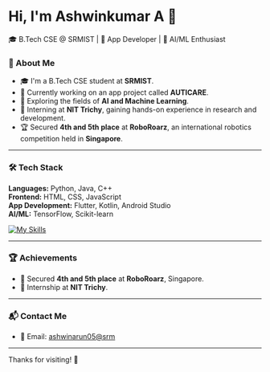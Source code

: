 # Hi, I'm Ashwinkumar A 👋

🎓 B.Tech CSE @ SRMIST | 📱 App Developer | 🤖 AI/ML Enthusiast


### 🚀 About Me

- 🎓 I'm a B.Tech CSE student at **SRMIST**.
- 📱 Currently working on an app project called **AUTICARE**.
- 🧠 Exploring the fields of **AI and Machine Learning**.
- 💼 Interning at **NIT Trichy**, gaining hands-on experience in research and development.
- 🏆 Secured **4th and 5th place** at **RoboRoarz**, an international robotics competition held in **Singapore**.

---

### 🛠️ Tech Stack

**Languages:** Python, Java, C++  
**Frontend:** HTML, CSS, JavaScript  
**App Development:** Flutter, Kotlin, Android Studio  
**AI/ML:** TensorFlow, Scikit-learn

[![My Skills](https://skillicons.dev/icons?i=python,java,cpp,html,css,js,flutter,kotlin)](https://skillicons.dev)

---

### 🏆 Achievements

- 🏅 Secured **4th and 5th place** at **RoboRoarz**, Singapore.
- 💼 Internship at **NIT Trichy**.

---

### 📬 Contact Me

- 📧 Email: [ashwinarun05@srm](mailto:ashwinarun05@gmail.com)

---

Thanks for visiting! 🚀
